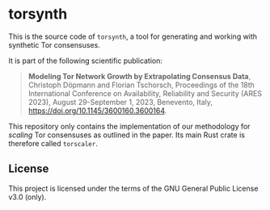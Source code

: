 # torsynth

This is the source code of `torsynth`, a tool for generating and working with synthetic Tor consensuses.

It is part of the following scientific publication:

> **Modeling Tor Network Growth by Extrapolating Consensus Data**, Christoph Döpmann and Florian Tschorsch, Proceedings of the 18th International Conference on Availability, Reliability and Security (ARES 2023), August 29-September 1, 2023, Benevento, Italy, https://doi.org/10.1145/3600160.3600164.

This repository only contains the implementation of our methodology for _scaling_ Tor consensuses as outlined in the paper. Its main Rust crate is therefore called `torscaler`.

## License

This project is licensed under the terms of the GNU General Public License v3.0 (only).
